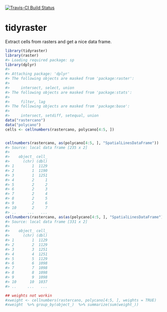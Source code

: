 
[![Travis-CI Build Status](https://travis-ci.org/mdsumner/tidyraster.svg?branch=master)](https://travis-ci.org/mdsumner/tidyraster)

<!-- README.md is generated from README.Rmd. Please edit that file -->
tidyraster
==========

Extract cells from rasters and get a nice data frame.

``` r
library(tidyraster)
library(raster)
#> Loading required package: sp
library(dplyr)
#> 
#> Attaching package: 'dplyr'
#> The following objects are masked from 'package:raster':
#> 
#>     intersect, select, union
#> The following objects are masked from 'package:stats':
#> 
#>     filter, lag
#> The following objects are masked from 'package:base':
#> 
#>     intersect, setdiff, setequal, union
data("rastercano")
data("polycano")
cells <- cellnumbers(rastercano, polycano[4:5, ])


cellnumbers(rastercano, as(polycano[4:5, ], "SpatialLinesDataFrame"))
#> Source: local data frame [235 x 2]
#> 
#>    object_ cell_
#>      (chr) (dbl)
#> 1        1  1129
#> 2        1  1190
#> 3        1  1251
#> 4        2     1
#> 5        2     2
#> 6        2     3
#> 7        2     4
#> 8        2     5
#> 9        2     6
#> 10       2     7
#> ..     ...   ...
cellnumbers(rastercano, as(as(polycano[4:5, ], "SpatialLinesDataFrame"), "SpatialPointsDataFrame"))
#> Source: local data frame [331 x 2]
#> 
#>    object_ cell_
#>      (chr) (dbl)
#> 1        1  1129
#> 2        2  1129
#> 3        3  1251
#> 4        4  1251
#> 5        5  1129
#> 6        6  1098
#> 7        7  1098
#> 8        8  1098
#> 9        9  1098
#> 10      10  1037
#> ..     ...   ...

## weights not workin
#xweight <- cellnumbers(rastercano, polycano[4:5, ], weights = TRUE)
#xweight  %>% group_by(object_)  %>% summarize(sum(weight_))
```
